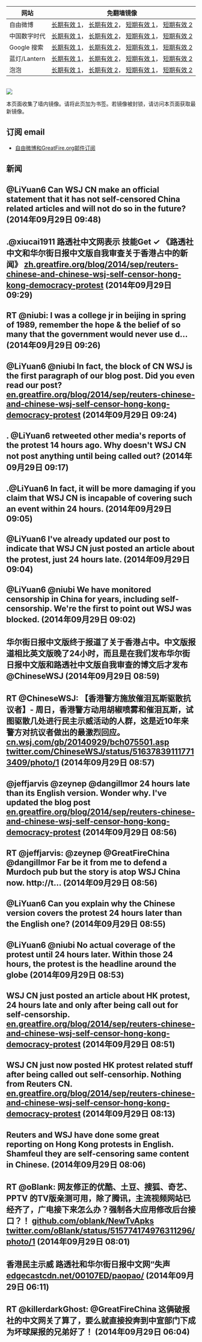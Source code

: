 <table>
    <thead>
        <tr>
            <th>网站</th>
            <th>免翻墙镜像</th>
        </tr>
    </thead>
    <tbody>    
        <tr>
            <td>自由微博</td>
            <td>            
                <a href="https://edgecastcdn.net/00107ED/freeweibo/" target="_BLANK">长期有效 1</a>，            
                <a href="https://objects.dreamhost.com/freeweibo/index.html" target="_BLANK">长期有效 2</a>，            
                <a href="https://fw3.azurewebsites.net" target="_BLANK">短期有效 1</a>，            
                <a href="https://d1stdkq55ggsv7.cloudfront.net" target="_BLANK">短期有效 2</a>
            </td>
        </tr>    
        <tr>
            <td>中国数字时代</td>
            <td>            
                <a href="https://a248.e.akamai.net/f/1/1/1/dci.download.akamai.com/35985/159415/1/c/" target="_BLANK">长期有效 1</a>，            
                <a href="https://objects.dreamhost.com/cdt/index.html" target="_BLANK">长期有效 2</a>，            
                <a href="https://1ff2d.azurewebsites.net" target="_BLANK">短期有效 1</a>，            
                <a href="https://d29jekp4emy41a.cloudfront.net" target="_BLANK">短期有效 2</a>
            </td>
        </tr>    
        <tr>
            <td>Google 搜索</td>
            <td>            
                <a href="https://edgecastcdn.net/00107ED/g/" target="_BLANK">长期有效 1</a>，            
                <a href="https://objects.dreamhost.com/goo/index.html" target="_BLANK">长期有效 2</a>，            
                <a href="https://865ba.azurewebsites.net" target="_BLANK">短期有效 1</a>，            
                <a href="https://d3vv89cvqbrqlq.cloudfront.net" target="_BLANK">短期有效 2</a>
            </td>
        </tr>    
        <tr>
            <td>蓝灯/Lantern</td>
            <td>            
                <a href="https://a248.e.akamai.net/f/1/1/1/dci.download.akamai.com/35985/159415/1/l/" target="_BLANK">长期有效 1</a>，            
                <a href="https://objects.dreamhost.com/lantern/index.html" target="_BLANK">长期有效 2</a>，            
                <a href="https://c7511.azurewebsites.net" target="_BLANK">短期有效 1</a>，            
                <a href="https://dx1djqjpnvurw.cloudfront.net" target="_BLANK">短期有效 2</a>
            </td>
        </tr>    
        <tr>
            <td>泡泡</td>
            <td>            
                <a href="https://edgecastcdn.net/00107ED/paopao/" target="_BLANK">长期有效 1</a>，            
                <a href="https://objects.dreamhost.com/paopao/index.html" target="_BLANK">长期有效 2</a>，            
                <a href="https://paopao2.azurewebsites.net" target="_BLANK">短期有效 1</a>，            
                <a href="https://d19ysv8o6fv16v.cloudfront.net" target="_BLANK">短期有效 2</a>
            </td>
        </tr>
    </tbody>
</table>
<br/>
<img src="https://raw.githubusercontent.com/greatfire/z/master/logos.gif" />

本页面收集了墙内镜像。请将此页加为书签。若镜像被封锁，请访问本页面获取最新镜像。

## 订阅 email
* <a href="https://b.us7.list-manage.com/subscribe?u=854fca58782082e0cbdf204a0&id=c78949b93c">自由微博和GreatFire.org邮件订阅</a>
    
## 新闻
@LiYuan6 Can WSJ CN make an official statement that it has not self-censored China related articles and will not do so in the future? (2014年09月29日 09:48)
 ---
.@xiucai1911 路透社中文网表示 技能Get ✓   《路透社中文和华尔街日报中文版自我审查关于香港占中的新闻》 <a href="https://zh.greatfire.org/blog/2014/sep/reuters-chinese-and-chinese-wsj-self-censor-hong-kong-democracy-protest" target="_BLANK">zh.greatfire.org/blog/2014/sep/reuters-chinese-and-chinese-wsj-self-censor-hong-kong-democracy-protest</a> (2014年09月29日 09:29)
 ---
RT @niubi: I was a college jr in beijing in spring of 1989, remember the hope &amp; the belief of so many that the government would never use d… (2014年09月29日 09:26)
 ---
@LiYuan6 @niubi In fact, the block of CN WSJ is the first paragraph of our blog post. Did you even read our post? <a href="https://en.greatfire.org/blog/2014/sep/reuters-chinese-and-chinese-wsj-self-censor-hong-kong-democracy-protest" target="_BLANK">en.greatfire.org/blog/2014/sep/reuters-chinese-and-chinese-wsj-self-censor-hong-kong-democracy-protest</a> (2014年09月29日 09:24)
 ---
. @LiYuan6 retweeted other media's reports of the protest 14 hours ago. Why doesn't WSJ CN not post anything until being called out? (2014年09月29日 09:17)
 ---
.@LiYuan6 In fact, it will be more damaging if you claim that WSJ CN is incapable of covering such an event within 24 hours. (2014年09月29日 09:05)
 ---
@LiYuan6 I've already updated our post to indicate that WSJ CN just posted an article about the protest, just 24 hours late. (2014年09月29日 09:04)
 ---
@LiYuan6 @niubi We have monitored censorship in China for years, including self-censorship. We're the first to point out WSJ was blocked. (2014年09月29日 09:02)
 ---
华尔街日报中文版终于报道了关于香港占中。中文版报道相比英文版晚了24小时，而且是在我们发布华尔街日报中文版和路透社中文版自我审查的博文后才发布
@ChineseWSJ (2014年09月29日 08:59)
 ---
RT @ChineseWSJ: 【香港警方施放催泪瓦斯驱散抗议者】- 周日，香港警方动用胡椒喷雾和催泪瓦斯，试图驱散几处进行民主示威活动的人群，这是近10年来警方对抗议者做出的最激烈回应。 <a href="http://cn.wsj.com/gb/20140929/bch075501.asp" target="_BLANK">cn.wsj.com/gb/20140929/bch075501.asp</a> <a href="https://twitter.com/ChineseWSJ/status/516378391117713409/photo/1" target="_BLANK">twitter.com/ChineseWSJ/status/516378391117713409/photo/1</a> (2014年09月29日 08:57)
 ---
@jeffjarvis @zeynep @dangillmor 24 hours late than its English version. Wonder why. I've updated the blog post <a href="https://en.greatfire.org/blog/2014/sep/reuters-chinese-and-chinese-wsj-self-censor-hong-kong-democracy-protest" target="_BLANK">en.greatfire.org/blog/2014/sep/reuters-chinese-and-chinese-wsj-self-censor-hong-kong-democracy-protest</a> (2014年09月29日 08:56)
 ---
RT @jeffjarvis: @zeynep @GreatFireChina @dangillmor Far be it from me to defend a Murdoch pub but the story is atop WSJ China now. http://t… (2014年09月29日 08:56)
 ---
@LiYuan6 Can you explain why the Chinese version covers the protest 24 hours later than the English one? (2014年09月29日 08:55)
 ---
@LiYuan6 @niubi No actual coverage of the protest until 24 hours later. Within those 24 hours, the protest is the headline around the globe (2014年09月29日 08:53)
 ---
WSJ CN just posted an article about HK protest, 24 hours late and only after being call out for self-censorship. <a href="https://en.greatfire.org/blog/2014/sep/reuters-chinese-and-chinese-wsj-self-censor-hong-kong-democracy-protest" target="_BLANK">en.greatfire.org/blog/2014/sep/reuters-chinese-and-chinese-wsj-self-censor-hong-kong-democracy-protest</a> (2014年09月29日 08:51)
 ---
WSJ CN just now posted HK protest related stuff after being called out self-censorhip. Nothing from Reuters CN. <a href="https://en.greatfire.org/blog/2014/sep/reuters-chinese-and-chinese-wsj-self-censor-hong-kong-democracy-protest" target="_BLANK">en.greatfire.org/blog/2014/sep/reuters-chinese-and-chinese-wsj-self-censor-hong-kong-democracy-protest</a> (2014年09月29日 08:13)
 ---
Reuters and WSJ have done some great reporting on Hong Kong protests in English. Shamfeul they are self-censoring same content in Chinese. (2014年09月29日 08:06)
 ---
RT @oBlank: 网友修正的优酷、土豆、搜狐、奇艺、PPTV 的TV版亲测可用，除了腾讯，主流视频网站已经齐了，广电接下来怎么办？强制各大应用修改后台接口？！ <a href="https://github.com/oblank/NewTvApks" target="_BLANK">github.com/oblank/NewTvApks</a> <a href="https://twitter.com/oBlank/status/515774174976311296/photo/1" target="_BLANK">twitter.com/oBlank/status/515774174976311296/photo/1</a> (2014年09月29日 08:01)
 ---
香港民主示威 路透社和华尔街日报中文网“失声 <a href="https://edgecastcdn.net/00107ED/paopao/?u=/article/181" target="_BLANK">edgecastcdn.net/00107ED/paopao/</a> (2014年09月29日 06:11)
 ---
RT @killerdarkGhost: @GreatFireChina 这俩破报社的中文网关了算了，要么就直接投奔到中宣部门下成为坏球屎报的兄弟好了！ (2014年09月29日 06:04)
 ---
